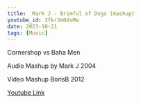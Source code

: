 ```yaml
---
title:  Mark J - Brimful of Dogs (mashup) 
youtube_id: 3fkr3mOdsMw
date: 2023-10-21
tags: [Music]
---
```

Cornershop vs Baha Men  

Audio Mashup by Mark J 2004  

Video Mashup BorisB 2012  

[Youtube Link](https://www.youtube.com/watch?v=3fkr3mOdsMw)  
